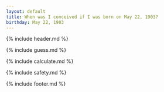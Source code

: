 ```yaml
---
layout: default
title: When was I conceived if I was born on May 22, 1903?
birthday: May 22, 1903
---
```


{% include header.md %}

{% include guess.md %}

{% include calculate.md %}

{% include safety.md %}

{% include footer.md %}



